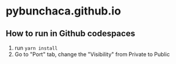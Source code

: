 # pybunchaca.github.io


## How to run in Github codespaces
1. run `yarn install`
2. Go to "Port" tab, change the "Visibility" from Private to Public